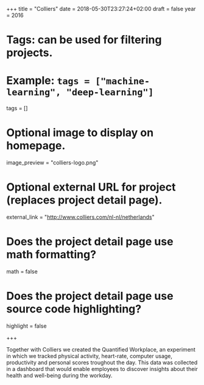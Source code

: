 +++
title = "Colliers"
date = 2018-05-30T23:27:24+02:00
draft = false
year = 2016

# Tags: can be used for filtering projects.
# Example: `tags = ["machine-learning", "deep-learning"]`
tags = []

# Optional image to display on homepage.
image_preview = "colliers-logo.png"

# Optional external URL for project (replaces project detail page).
external_link = "http://www.colliers.com/nl-nl/netherlands"

# Does the project detail page use math formatting?
math = false

# Does the project detail page use source code highlighting?
highlight = false

+++

Together with Colliers we created the Quantified Workplace, an experiment in which we tracked physical activity, heart-rate, computer usage, productivity and personal scores troughout the day. This data was collected in a dashboard that would enable employees to discover insights about their health and well-being during the workday.